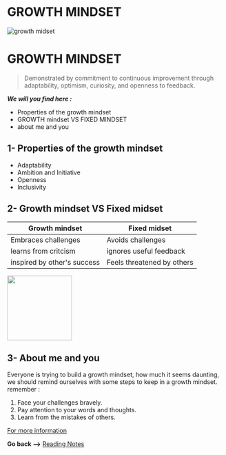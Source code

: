 # GROWTH MINDSET

![growth midset](https://www.piperandgold.com/sites/default/files/pg.blogpostheadercassie.5.1.19-01.png)



# GROWTH MINDSET #

>Demonstrated by commitment to continuous improvement through adaptability, optimism, curiosity, and openness to feedback.


***We will you find here :***

* Properties of the growth mindset
* GROWTH mindset VS FIXED MINDSET
* about me and you



## 1- Properties of the growth mindset 

* Adaptability
* Ambition and Initiative
* Openness
* Inclusivity



## 2- Growth mindset VS Fixed midset
|Growth mindset|Fixed midset|
|-|-|
|Embraces challenges|Avoids challenges|
|learns from critcism|ignores useful feedback|
|inspired by other's success|Feels threatened by others|

<img src="https://safety4sea.com/wp-content/uploads/2019/04/fixed-growth-mindset.png" alt="" style="width:150px;"/>

## 3- About me and you

Everyone is trying to build a growth mindset, how much it seems daunting, we should remind ourselves with some steps to keep in a growth mindset.
remember :

  1. Face your challenges bravely.
  2.  Pay attention to your words and thoughts.
  3.  Learn from the mistakes of others.


[For more information](https://www.atlassian.com/blog/inside-atlassian/growth-mindset)


**Go back -->** [Reading Notes](https://aseel-dweedar.github.io/reading-notes/)
